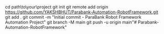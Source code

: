 cd path\to\your\project
git init
git remote add origin https://github.com/YAKSHBHUT/Parabank-Automation-RobotFramework.git
git add .
git commit -m "Initial commit - ParaBank Robot Framework Automation Project"
git branch -M main
git push -u origin main"# Parabank-Automation-RobotFramework" 
